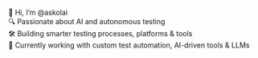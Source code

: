 👋 Hi, I’m @askolai  
🔍 Passionate about AI and autonomous testing  
🛠️ Building smarter testing processes, platforms & tools  
🧠 Currently working with custom test automation, AI-driven tools & LLMs  

<!---
askolai/askolai is a ✨ special ✨ repository because its `README.md` (this file) appears on your GitHub profile.
You can click the Preview link to take a look at your changes.
--->
